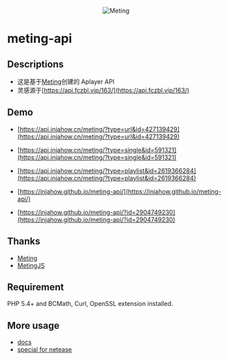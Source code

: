 <p align="center">
<img src="https://user-images.githubusercontent.com/2666735/30651452-58ae6c88-9deb-11e7-9e13-6beae3f6c54c.png" alt="Meting">
</p>

# meting-api

## Descriptions

- 这是基于[Meting](https://github.com/metowolf/Meting)创建的 Aplayer API
- 灵感源于[https://api.fczbl.vip/163/](https://api.fczbl.vip/163/)

## Demo

- [https://api.injahow.cn/meting/?type=url&id=427139429](https://api.injahow.cn/meting/?type=url&id=427139429)
- [https://api.injahow.cn/meting/?type=single&id=591321](https://api.injahow.cn/meting/?type=single&id=591321)
- [https://api.injahow.cn/meting/?type=playlist&id=2619366284](https://api.injahow.cn/meting/?type=playlist&id=2619366284)

- [https://injahow.github.io/meting-api/](https://injahow.github.io/meting-api/)
- [https://injahow.github.io/meting-api/?id=2904749230](https://injahow.github.io/meting-api/?id=2904749230)

## Thanks

- [Meting](https://github.com/metowolf/Meting)
- [MetingJS](https://github.com/metowolf/MetingJS)

## Requirement

PHP 5.4+ and BCMath, Curl, OpenSSL extension installed.

## More usage

- [docs](https://github.com/metowolf/Meting/wiki)
- [special for netease](https://github.com/metowolf/Meting/wiki/special-for-netease)
